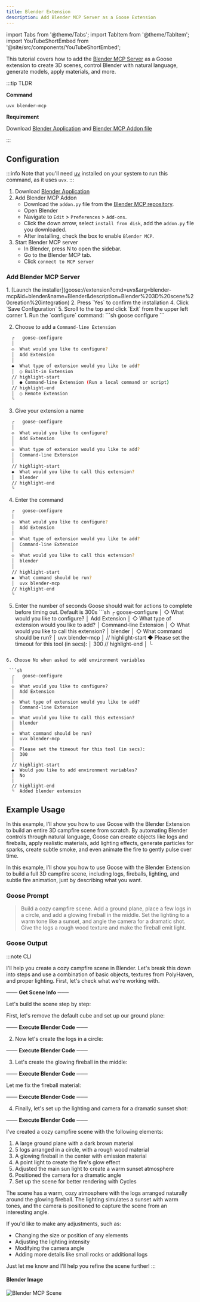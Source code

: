 ```yaml
---
title: Blender Extension
description: Add Blender MCP Server as a Goose Extension
---
```


import Tabs from '@theme/Tabs';
import TabItem from '@theme/TabItem';
import YouTubeShortEmbed from '@site/src/components/YouTubeShortEmbed';

<YouTubeShortEmbed videoUrl="https://www.youtube.com/embed/izoQatKtJ2I" />

This tutorial covers how to add the [Blender MCP Server](https://github.com/ahujasid/blender-mcp) as a Goose extension to create 3D scenes, control Blender with natural language, generate models, apply materials, and more.


:::tip TLDR

**Command**
```sh
uvx blender-mcp
```

**Requirement**

Download [Blender Application](https://www.blender.org/download/) and [Blender MCP Addon file](https://github.com/ahujasid/blender-mcp/blob/main/addon.py)

:::

## Configuration

:::info
Note that you'll need [uv](https://docs.astral.sh/uv/#installation) installed on your system to run this command, as it uses `uvx`.
:::

1. Download [Blender Application](https://www.blender.org/download/)
2. Add Blender MCP Addon
    - Download the `addon.py` file from the [Blender MCP repository](https://github.com/ahujasid/blender-mcp/blob/main/addon.py).
    - Open Blender
    - Navigate to `Edit` > `Preferences` > `Add-ons`.
    - Click the down arrow, select `install from disk`, add the `addon.py` file you downloaded.
    - After installing, check the box to enable `Blender MCP`.
3. Start Blender MCP server 
    - In Blender, press N to open the sidebar.
    - Go to the Blender MCP tab.
    - Click `connect to MCP server`

### Add Blender MCP Server

<Tabs groupId="interface">
  <TabItem value="ui" label="Goose Desktop" default>
  1. [Launch the installer](goose://extension?cmd=uvx&arg=blender-mcp&id=blender&name=Blender&description=Blender%203D%20scene%20creation%20integration)
  2. Press `Yes` to confirm the installation
  4. Click `Save Configuration`
  5. Scroll to the top and click `Exit` from the upper left corner
  </TabItem>
  <TabItem value="cli" label="Goose CLI">
  1. Run the `configure` command:
  ```sh
  goose configure
  ```

  2. Choose to add a `Command-line Extension`
  ```sh
    ┌   goose-configure 
    │
    ◇  What would you like to configure?
    │  Add Extension 
    │
    ◆  What type of extension would you like to add?
    │  ○ Built-in Extension 
    // highlight-start    
    │  ● Command-line Extension (Run a local command or script)
    // highlight-end    
    │  ○ Remote Extension 
    └ 
  ```

  3. Give your extension a name
  ```sh
    ┌   goose-configure 
    │
    ◇  What would you like to configure?
    │  Add Extension 
    │
    ◇  What type of extension would you like to add?
    │  Command-line Extension 
    │
    // highlight-start
    ◆  What would you like to call this extension?
    │  blender
    // highlight-end
    └ 
  ```

  4. Enter the command
  ```sh
    ┌   goose-configure 
    │
    ◇  What would you like to configure?
    │  Add Extension 
    │
    ◇  What type of extension would you like to add?
    │  Command-line Extension 
    │
    ◇  What would you like to call this extension?
    │  blender
    │
    // highlight-start
    ◆  What command should be run?
    │  uvx blender-mcp
    // highlight-end
    └ 
  ```  

  5. Enter the number of seconds Goose should wait for actions to complete before timing out. Default is 300s
    ```sh
    ┌   goose-configure 
    │
    ◇  What would you like to configure?
    │  Add Extension 
    │
    ◇  What type of extension would you like to add?
    │  Command-line Extension 
    │
    ◇  What would you like to call this extension?
    │  blender
    │
    ◇  What command should be run?
    │  uvx blender-mcp
    │
    // highlight-start
    ◆  Please set the timeout for this tool (in secs):
    │  300
    // highlight-end
    │
    └ 
  ``` 
  
  6. Choose No when asked to add environment variables

   ```sh
    ┌   goose-configure 
    │
    ◇  What would you like to configure?
    │  Add Extension 
    │
    ◇  What type of extension would you like to add?
    │  Command-line Extension 
    │
    ◇  What would you like to call this extension?
    │  blender
    │
    ◇  What command should be run?
    │  uvx blender-mcp
    │     
    ◇  Please set the timeout for this tool (in secs):
    │  300
    │    
    // highlight-start
    ◆  Would you like to add environment variables?
    │  No
    |
    // highlight-end
    └  Added blender extension
  ```  

  </TabItem>
</Tabs>

## Example Usage

In this example, I’ll show you how to use Goose with the Blender Extension to build an entire 3D campfire scene from scratch. By automating Blender controls through natural language, Goose can create objects like logs and fireballs, apply realistic materials, add lighting effects, generate particles for sparks, create subtle smoke, and even animate the fire to gently pulse over time.

In this example, I’ll show you how to use Goose with the Blender Extension to build a full 3D campfire scene, including logs, fireballs, lighting, and subtle fire animation, just by describing what you want.

### Goose Prompt

> Build a cozy campfire scene. Add a ground plane, place a few logs in a circle, and add a glowing fireball in the middle. Set the lighting to a warm tone like a sunset, and angle the camera for a dramatic shot. Give the logs a rough wood texture and make the fireball emit light.


### Goose Output

:::note CLI

I'll help you create a cozy campfire scene in Blender. Let's break this down into steps and use a combination of basic objects, textures from PolyHaven, and proper lighting. First, let's check what we're working with.

─── **Get Scene Info** ───

Let's build the scene step by step:

First, let's remove the default cube and set up our ground plane:

─── **Execute Blender Code** ───

2. Now let's create the logs in a circle:

─── **Execute Blender Code** ───

3. Let's create the glowing fireball in the middle:

─── **Execute Blender Code** ───

Let me fix the fireball material:

─── **Execute Blender Code** ───

4. Finally, let's set up the lighting and camera for a dramatic sunset shot:

─── **Execute Blender Code** ───

I've created a cozy campfire scene with the following elements:

1. A large ground plane with a dark brown material
2. 5 logs arranged in a circle, with a rough wood material
3. A glowing fireball in the center with emission material
4. A point light to create the fire's glow effect
5. Adjusted the main sun light to create a warm sunset atmosphere
6. Positioned the camera for a dramatic angle
7. Set up the scene for better rendering with Cycles

The scene has a warm, cozy atmosphere with the logs arranged naturally around the glowing fireball. The lighting simulates a sunset with warm tones, and the camera is positioned to capture the scene from an interesting angle.

If you'd like to make any adjustments, such as:

- Changing the size or position of any elements
- Adjusting the lighting intensity
- Modifying the camera angle
- Adding more details like small rocks or additional logs

Just let me know and I'll help you refine the scene further!
:::

#### Blender Image

![Blender MCP Scene](/img/blender.png)